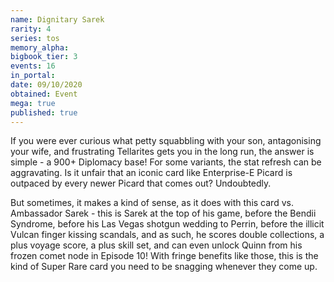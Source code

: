 ```yaml
---
name: Dignitary Sarek
rarity: 4
series: tos
memory_alpha:
bigbook_tier: 3
events: 16
in_portal:
date: 09/10/2020
obtained: Event
mega: true
published: true
---
```


If you were ever curious what petty squabbling with your son, antagonising your wife, and frustrating Tellarites gets you in the long run, the answer is simple - a 900+ Diplomacy base! For some variants, the stat refresh can be aggravating. Is it unfair that an iconic card like Enterprise-E Picard is outpaced by every newer Picard that comes out? Undoubtedly. 

But sometimes, it makes a kind of sense, as it does with this card vs. Ambassador Sarek - this is Sarek at the top of his game, before the Bendii Syndrome, before his Las Vegas shotgun wedding to Perrin, before the illicit Vulcan finger kissing scandals, and as such, he scores double collections, a plus voyage score, a plus skill set, and can even unlock Quinn from his frozen comet node in Episode 10! With fringe benefits like those, this is the kind of Super Rare card you need to be snagging whenever they come up.
